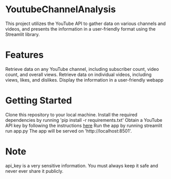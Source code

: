 # YoutubeChannelAnalysis
This project utilizes the YouTube API to gather data on various channels and videos, and presents the information in a user-friendly format using the Streamlit library.

# Features
Retrieve data on any YouTube channel, including subscriber count, video count, and overall views. 
Retrieve data on individual videos, including views, likes, and dislikes. 
Display the information in a user-friendly webapp

# Getting Started
 Clone this repository to your local machine. 
 Install the required dependencies by running 'pip install -r requirements.txt' 
 Obtain a YouTube API key by following the instructions [here]("https://developers.google.com/youtube/registering_an_application") 
 Run the app by running streamlit run app.py 
 The app will be served on 'http://localhost:8501'.

# Note
api_key is a very sensitive information. You must always keep it safe and never ever share it publicly.

